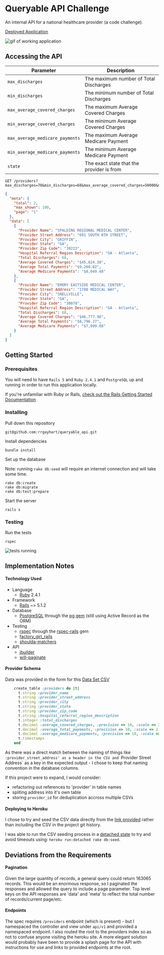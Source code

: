 # Queryable API Challenge

An internal API for a national healthcare provider (a code challenge).

[Deployed Application](https://queryable-api-challenge.herokuapp.com/) 

![gif of working application](http://g.recordit.co/OBnD8hF54o.gif)

## Accessing the API

| Parameter                       | Description                               |
|---------------------------------|-------------------------------------------|
| `max_discharges`                | The maximum number of Total Discharges    |
| `min_discharges`                | The minimum number of Total Discharges    |
| `max_average_covered_charges`   | The maximum Average Covered Charges       | 
| `min_average_covered_charges`   | The minimum Average Covered Charges       |
| `max_average_medicare_payments` | The maximum Average Medicare Payment      |
| `min_average_medicare_payments` | The minimum Average Medicare Payment      |
| `state`                         | The exact state that the provider is from |

```
GET /providers?max_discharges=70&min_discharges=68&max_average_covered_charges=50000&min_average_covered_charges=45000&min_average_medicare_payments=6000&max_average_medicare_payments=10000&state=GA
```

```json
{
  "meta": {
    "total": 2,
    "max_shown": 100,
    "page": "1"
  },
  "data": [
    {
      "Provider Name": "SPALDING REGIONAL MEDICAL CENTER",
      "Provider Street Address": "601 SOUTH 8TH STREET",
      "Provider City": "GRIFFIN",
      "Provider State": "GA",
      "Provider Zip Code": "30223",
      "Hospital Referral Region Description": "GA - Atlanta",
      "Total Discharges": 68,
      "Average Covered Charges": "$45,824.38",
      "Average Total Payments": "$9,260.82",
      "Average Medicare Payments": "$8,049.48"
    },
    {
      "Provider Name": "EMORY EASTSIDE MEDICAL CENTER",
      "Provider Street Address": "1700 MEDICAL WAY",
      "Provider City": "SNELLVILLE",
      "Provider State": "GA",
      "Provider Zip Code": "30078",
      "Hospital Referral Region Description": "GA - Atlanta",
      "Total Discharges": 68,
      "Average Covered Charges": "$46,777.98",
      "Average Total Payments": "$8,796.27",
      "Average Medicare Payments": "$7,899.88"
    }
  ]
}

```

## Getting Started

### Prerequisites

You will need to have `Rails 5` and `Ruby 2.4.1` and `PostgreSQL` up and running in order to run this application locally.

If you're unfamiliar with Ruby or Rails, [check out the Rails Getting Started Documentation](http://guides.rubyonrails.org/getting_started.html)

### Installing

Pull down this repository

```
git@github.com:rrgayhart/queryable_api.git
```

Install dependencies

```
bundle install
```

Set up the database

Note: running `rake db:seed` will require an internet connection and will take some time.

```
rake db:create
rake db:migrate
rake db:test:prepare
```

Start the server

```
rails s
```

### Testing

Run the tests

```
rspec
```

![tests running](http://g.recordit.co/Hic02GDrjx.gif)

## Implementation Notes

#### Technology Used

- Language
  - [Ruby](https://www.ruby-lang.org) 2.4.1
- Framework
  - [Rails](http://rubyonrails.org/) ~> 5.1.2
- Database
  - [PostgreSQL](https://www.postgresql.org/) through the [pg gem](https://rubygems.org/gems/pg/versions/0.18.4) (still using Active Record as the ORM)
- Testing
  - [rspec](http://rspec.info/) through the [rspec-rails](https://github.com/rspec/rspec-rails) gem
  - [factory_girl_rails](https://github.com/thoughtbot/factory_girl_rails) 
  - [shoulda-matchers](https://github.com/thoughtbot/shoulda-matchers)
- API
  - [jbuilder](https://github.com/rails/jbuilder)
  - [will-paginate](https://github.com/mislav/will_paginate)

#### Provider Schema

Data was provided in the form for this [Data Set CSV](https://s3-us-west-2.amazonaws.com/bain-coding-challenge/Inpatient_Prospective_Payment_System__IPPS__Provider_Summary_for_the_Top_100_Diagnosis-Related_Groups__DRG__-_FY2011.csv)

```rb
    create_table :providers do |t|
      t.string :provider_name
      t.string :provider_street_address
      t.string :provider_city
      t.string :provider_state
      t.string :provider_zip_code
      t.string :hospital_referral_region_description
      t.integer :total_discharges
      t.decimal :average_covered_charges, :precision => 10, :scale => 2, :default => 0.0
      t.decimal :average_total_payments, :precision => 10, :scale => 2, :default => 0.0
      t.decimal :average_medicare_payments, :precision => 10, :scale => 2, :default => 0.0
      t.timestamps
    end
```

As there was a direct match between the naming of things like `:provider_street_address' as a header in the CSV and `Provider Street Address` as a key in the expected output - I chose to keep that naming convention in the database columns.

If this project were to expand, I would consider:
- refactoring out references to 'provider' in table names
- spliting address into it's own table
- storing `provider_id` for deduplication accross multiple CSVs

#### Deploying to Heroku

I chose to try and seed the CSV data directly from the [link provided](https://s3-us-west-2.amazonaws.com/bain-coding-challenge/Inpatient_Prospective_Payment_System__IPPS__Provider_Summary_for_the_Top_100_Diagnosis-Related_Groups__DRG__-_FY2011.csv) rather than including the CSV in the project git history.

I was able to run the CSV seeding process in a [detached state](https://devcenter.heroku.com/articles/one-off-dynos#running-tasks-in-background) to try and avoid timeouts using: `heroku run:detached rake db:seed`.

## Deviations from the Requirements

#### Pagination

  Given the large quantity of records, a general query could return 163065 records. This would be an enormous response, so I paginated the responses and allowed the query to include a page parameter. Top level keys on the API responses are 'data' and 'meta' to reflect the total number of records/current page/etc.

#### Endpoints

  The spec requires `/providers` endpoint (which is present) - but I namespaced the controller and view under `api/v1` and provided a namespaced endpoint. I also routed the root to the providers index so as not to confuse anyone visiting the heroku site. A more elegant solution would probably have been to provide a splash page for the API with instructions for use and links to provided endpoints at the root.
